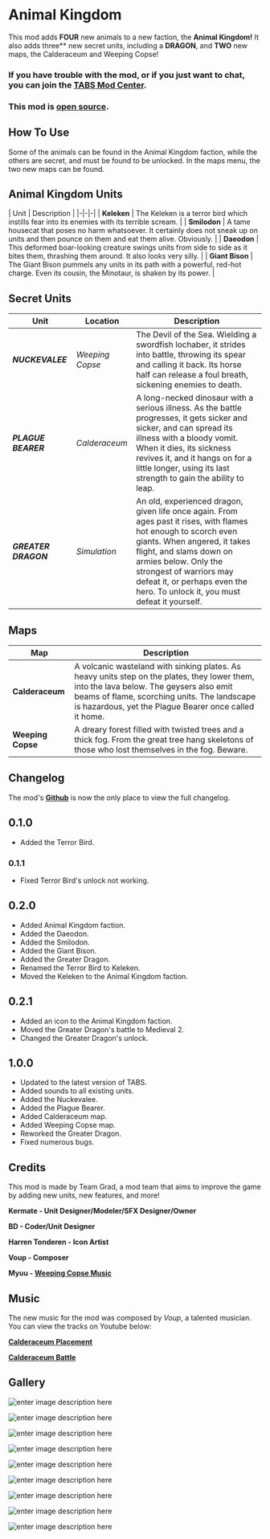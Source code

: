 # Animal Kingdom

This mod adds __FOUR__ new animals to a new faction, the __Animal Kingdom!__ It also adds three** new secret units, including a **DRAGON**, and **TWO** new maps, the Calderaceum and Weeping Copse!

### If you have trouble with the mod, or if you just want to chat, you can join the [TABS Mod Center](https://discord.gg/zrs44qyp7S).

### This mod is [**open source**](https://github.com/donkeyrat/AnimalKingdom).

## How To Use

Some of the animals can be found in the Animal Kingdom faction, while the others are secret, and must be found to be unlocked. In the maps menu, the two new maps can be found.

## Animal Kingdom Units

| Unit | Description |
|-|-|-|
| **Keleken** | The Keleken is a terror bird which instills fear into its enemies with its terrible scream. |
| **Smilodon** | A tame housecat that poses no harm whatsoever. It certainly does not sneak up on units and then pounce on them and eat them alive. Obviously. |
| **Daeodon** | This deformed boar-looking creature swings units from side to side as it bites them, thrashing them around. It also looks very silly.  |
| **Giant Bison** | The Giant Bison pummels any units in its path with a powerful, red-hot charge. Even its cousin, the Minotaur, is shaken by its power. |

## Secret Units

| Unit | Location | Description |
|-|-|-|
| ***NUCKEVALEE*** | *Weeping Copse* | The Devil of the Sea. Wielding a swordfish lochaber, it strides into battle, throwing its spear and calling it back. Its horse half can release a foul breath, sickening enemies to death. |
| ***PLAGUE BEARER*** | *Calderaceum* | A long-necked dinosaur with a serious illness. As the battle progresses, it gets sicker and sicker, and can spread its illness with a bloody vomit. When it dies, its sickness revives it, and it hangs on for a little longer, using its last strength to gain the ability to leap. |
| ***GREATER DRAGON*** | *Simulation* | An old, experienced dragon, given life once again. From ages past it rises, with flames hot enough to scorch even giants. When angered, it takes flight, and slams down on armies below. Only the strongest of warriors may defeat it, or perhaps even the hero. To unlock it, you must defeat it yourself. |

## Maps

| Map| Description |
|-|-|
| **Calderaceum** | A volcanic wasteland with sinking plates. As heavy units step on the plates, they lower them, into the lava below. The geysers also emit beams of flame, scorching units. The landscape is hazardous, yet the Plague Bearer once called it home. |
| **Weeping Copse** | A dreary forest filled with twisted trees and a thick fog. From the great tree hang skeletons of those who lost themselves in the fog. Beware. |

## Changelog

The mod's [**Github**](https://github.com/donkeyrat/AnimalKingdom) is now the only place to view the full changelog.

## 0.1.0

 - Added the Terror Bird.

### 0.1.1

 - Fixed Terror Bird's unlock not working.

## 0.2.0

 - Added Animal Kingdom faction.
 - Added the Daeodon.
 - Added the Smilodon.
 - Added the Giant Bison.
 - Added the Greater Dragon.
 - Renamed the Terror Bird to Keleken.
 - Moved the Keleken to the Animal Kingdom faction.

## 0.2.1

 - Added an icon to the Animal Kingdom faction.
 - Moved the Greater Dragon's battle to Medieval 2.
 - Changed the Greater Dragon's unlock.

## 1.0.0

 - Updated to the latest version of TABS.
 - Added sounds to all existing units.
 - Added the Nuckevalee.
 - Added the Plague Bearer.
 - Added Calderaceum map.
 - Added Weeping Copse map.
 - Reworked the Greater Dragon.
 - Fixed numerous bugs.

## Credits

This mod is made by Team Grad, a mod team that aims to improve the game by adding new units, new features, and more!

__Kermate - Unit Designer/Modeler/SFX Designer/Owner__

__BD - Coder/Unit Designer__

__Harren Tonderen - Icon Artist__

__Voup - Composer__

__Myuu - [**Weeping Copse Music**](https://www.youtube.com/watch?v=kZRPA9LOJTg)__

## Music

The new music for the mod was composed by *Voup*, a talented musician. You can view the tracks on Youtube below:

[**Calderaceum Placement**](https://www.youtube.com/watch?v=V1arZ6Oitpg)

[**Calderaceum Battle**](https://www.youtube.com/watch?v=smuX3Qeofgs)

## Gallery

![enter image description here](https://cdn.discordapp.com/attachments/651812532746584085/1045261033658404904/image.png)

![enter image description here](https://cdn.discordapp.com/attachments/651812532746584085/1045261207222878258/image.png)

![enter image description here](https://cdn.discordapp.com/attachments/651812532746584085/1045259131549917194/image.png)

![enter image description here](https://cdn.discordapp.com/attachments/651812532746584085/1045259811643732028/image.png)

![enter image description here](https://cdn.discordapp.com/attachments/651812532746584085/1045260173868015636/image.png)

![enter image description here](https://cdn.discordapp.com/attachments/651812532746584085/1045259577442181170/image.png)

![enter image description here](https://cdn.discordapp.com/attachments/651812532746584085/1045260426675503185/image.png)

![enter image description here](https://i.gyazo.com/thumb/1200/0fd6004d29a89d0a3b9c72719d925480-jpg.jpg)

![enter image description here](https://media.discordapp.net/attachments/637008793414402070/882797203100405810/fba06eb6ae6e23ebe0efd025b098322e.png?width=993&height=559)
